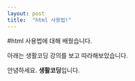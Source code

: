 ```yaml
---
layout: post
title:  "html 사용법!"
---
```



#html 사용법에 대해 배웠습니다.

아래는 생활코딩 강의를 보고 따라해보았습니다.

<html>
<head>
	<meta charset="utf-8" />
</head>
<body>
	안녕하세요. <strong>생활코딩</strong>입니다.
</body>
</html>
